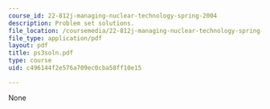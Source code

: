 ```yaml
---
course_id: 22-812j-managing-nuclear-technology-spring-2004
description: Problem set solutions.
file_location: /coursemedia/22-812j-managing-nuclear-technology-spring-2004/c496144f2e576a709ec0cba58ff10e15_ps3soln.pdf
file_type: application/pdf
layout: pdf
title: ps3soln.pdf
type: course
uid: c496144f2e576a709ec0cba58ff10e15

---
```

None